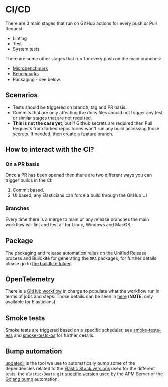 # CI/CD

There are 3 main stages that run on GitHub actions for every push or Pull Request:

* Linting
* Test
* System tests

There are some other stages that run for every push on the main branches:

* [Microbenchmark](./microbenchmark.yml)
* [Benchmarks](./benchmarks.yml)
* Packaging - see below.

## Scenarios

* Tests should be triggered on branch, tag and PR basis.
* Commits that are only affecting the docs files should not trigger any test or similar stages that are not required.
* **This is not the case yet**, but if Github secrets are required then Pull Requests from forked repositories won't run any build accessing those secrets. If needed, then create a feature branch.

## How to interact with the CI?

### On a PR basis

Once a PR has been opened then there are two different ways you can trigger builds in the CI:

1. Commit based.
1. UI based, any Elasticians can force a build through the GitHub UI

### Branches

Every time there is a merge to main or any release branches the main workflow will lint and test all for Linux, Windows and MacOS.

## Package

The packaging and release automation relies on the Unified Release process and Buildkite for generating the
`DRA` packages, for further details please go to [the buildkite folder](../../.buildkite/README.md).

## OpenTelemetry

There is a [GitHub workflow](./opentelemetry.yml) in charge to populate what the workflow run in terms of jobs and steps. Those details can be seen in
[here](https://ela.st/oblt-ci-cd-stats) (**NOTE**: only available for Elasticians).

## Smoke tests

Smoke tests are triggered based on a specific scheduler, see [smoke-tests-ess](./smoke-tests-ess.yml) and [smoke-tests-os](./smoke-tests-os.yml)
for further details.

## Bump automation

[updatecli](https://www.updatecli.io/) is the tool we use to automatically bump some of the dependencies related to
the [Elastic Stack versions](./bump-elastic-stack.yml) used for the different tests, the `elastic/Beats.git`
[specific version](./bump-elastic-stack.yml) used by the APM Server or the [Golang bump](./bump-golang.yml) automation.
